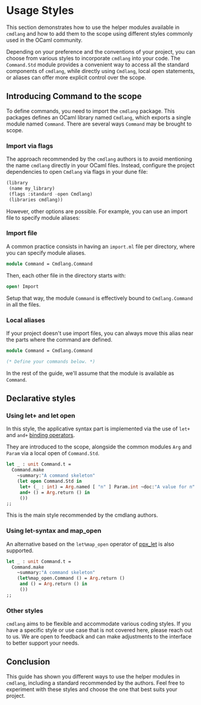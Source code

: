 # Usage Styles

This section demonstrates how to use the helper modules available in `cmdlang` and how to add them to the scope using different styles commonly used in the OCaml community.

Depending on your preference and the conventions of your project, you can choose from various styles to incorporate `cmdlang` into your code. The `Command.Std` module provides a convenient way to access all the standard components of `cmdlang`, while directly using `Cmdlang`, local open statements, or aliases can offer more explicit control over the scope.

## Introducing Command to the scope

To define commands, you need to import the `cmdlang` package. This packages defines an OCaml library named `Cmdlang`, which exports a single module named `Command`. There are several ways `Command` may be brought to scope.

### Import via flags

The approach recommended by the `cmdlang` authors is to avoid mentioning the name `cmdlang` directly in your OCaml files. Instead, configure the project dependencies to open `Cmdlang` via flags in your dune file:

<!-- $MDX skip -->
```lisp
(library
 (name my_library)
 (flags :standard -open Cmdlang)
 (libraries cmdlang))
```

However, other options are possible. For example, you can use an import file to specify module aliases:

### Import file

A common practice consists in having an `import.ml` file per directory, where you can specify module aliases.

<!-- $MDX skip -->
```ocaml
module Command = Cmdlang.Command
```

Then, each other file in the directory starts with:

<!-- $MDX skip -->
```ocaml
open! Import
```

Setup that way, the module `Command` is effectively bound to `Cmdlang.Command` in all the files.

### Local aliases

If your project doesn't use import files, you can always move this alias near the parts where the command are defined.

<!-- $MDX skip -->
```ocaml
module Command = Cmdlang.Command

(* Define your commands below. *)
```

In the rest of the guide, we'll assume that the module is available as `Command`.

## Declarative styles

### Using let+ and let open

In this style, the applicative syntax part is implemented via the use of `let+` and `and+` [binding operators](https://ocaml.org/manual/5.2/bindingops.html).

They are introduced to the scope, alongside the common modules `Arg` and `Param` via a local open of `Command.Std`.

<!-- $MDX file=usage_styles.ml,part=let_plus_std -->
```ocaml
let _ : unit Command.t =
  Command.make
    ~summary:"A command skeleton"
    (let open Command.Std in
     let+ (_ : int) = Arg.named [ "n" ] Param.int ~doc:"A value for n"
     and+ () = Arg.return () in
     ())
;;
```

This is the main style recommended by the cmdlang authors.

### Using let-syntax and map_open

An alternative based on the `let%map_open` operator of [ppx_let](https://github.com/janestreet/ppx_let) is also supported.

<!-- $MDX file=usage_styles.ml,part=let_map_open -->
```ocaml
let _ : unit Command.t =
  Command.make
    ~summary:"A command skeleton"
    (let%map_open.Command () = Arg.return ()
     and () = Arg.return () in
     ())
;;
```

### Other styles

`cmdlang` aims to be flexible and accommodate various coding styles. If you have a specific style or use case that is not covered here, please reach out to us. We are open to feedback and can make adjustments to the interface to better support your needs.

## Conclusion

This guide has shown you different ways to use the helper modules in `cmdlang`, including a standard recommended by the authors. Feel free to experiment with these styles and choose the one that best suits your project.
